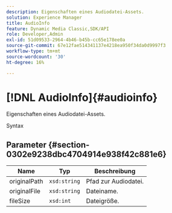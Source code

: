```yaml
---
description: Eigenschaften eines Audiodatei-Assets.
solution: Experience Manager
title: AudioInfo
feature: Dynamic Media Classic,SDK/API
role: Developer,Admin
exl-id: 51d09533-2964-4b46-b45b-cc65e178ee0a
source-git-commit: 67e12fae514341137e4218ea950f34da0d9997f3
workflow-type: tm+mt
source-wordcount: '30'
ht-degree: 16%

---
```


# [!DNL AudioInfo]{#audioinfo}

Eigenschaften eines Audiodatei-Assets.

Syntax

## Parameter {#section-0302e9238dbc4704914e938f42c881e6}

| Name | Typ | Beschreibung |
|---|---|---|
| originalPath | `xsd:string` | Pfad zur Audiodatei. |
| originalFile | `xsd:string` | Dateiname. |
| fileSize | `xsd:int` | Dateigröße. |
